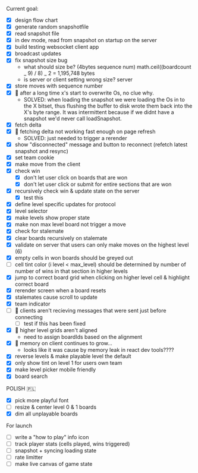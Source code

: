 Current goal:

- [x] design flow chart
- [x] generate random snapshotfile
- [x] read snapshot file
- [x] in dev mode, read from snapshot on startup on the server
- [x] build testing websocket client app
- [x] broadcast updates
- [x] fix snapshot size bug
  - what should size be? (4bytes sequence num) math.ceil((boardcount _ 9) / 8) _ 2 = 1,195,748 bytes
  - is server or client setting wrong size? server
- [x] store moves with sequence number
- [x] 🐞 after a long time x's start to overwrite Os, no clue why.
  - SOLVED: when loading the snapshot we were loading the Os in to the X bitset, thus flushing the buffer to disk wrote them back into the X's byte range. It was intermittent because if we didnt have a snapshot we'd never call loadSnapshot.
- [x] fetch delta
- [x] 🐞 fetching delta not working fast enough on page refresh
  - SOLVED: just needed to trigger a rerender
- [x] show "disconnected" message and button to reconnect (refetch latest snapshot and resync)
- [x] set team cookie
- [x] make move from the client
- [x] check win
  - [x] don't let user click on boards that are won
  - [x] don't let user click or submit for entire sections that are won
- [x] recursively check win & update state on the server
  - [x] test this
- [x] define level specific updates for protocol
- [x] level selector
- [x] make levels show proper state
- [x] make non max level board not trigger a move
- [x] check for stalemate
- [x] clear boards recursively on stalemate
- [x] validate on server that users can only make moves on the highest level (6)
- [x] empty cells in won boards should be greyed out
- [ ] cell tint color (i level < max_level) should be determined by number of number of wins in that section in higher levels
- [x] jump to correct board grid when clicking on higher level cell & highlight correct board
- [x] rerender screen when a board resets
- [x] stalemates cause scroll to update
- [x] team indicator
- [ ] 🐞 clients aren't recieving messages that were sent just before connecting
  - [ ] test if this has been fixed
- [x] 🐞 higher level grids aren't aligned
  - need to assign boardIds based on the alignment
- [x] 🐞 memory on client continues to grow...
  - looks like it was cause by memory leak in react dev tools????
- [x] reverse levels & make playable level the default
- [x] only show tint on level 1 for users own team
- [x] make level picker mobile friendly
- [x] board search

POLISH 🇵🇱

- [x] pick more playful font
- [ ] resize & center level 0 & 1 boards
- [x] dim all unplayable boards

For launch

- [ ] write a "how to play" info icon
- [ ] track player stats (cells played, wins triggered)
- [ ] snapshot + syncing loading state
- [ ] rate limitter
- [ ] make live canvas of game state
